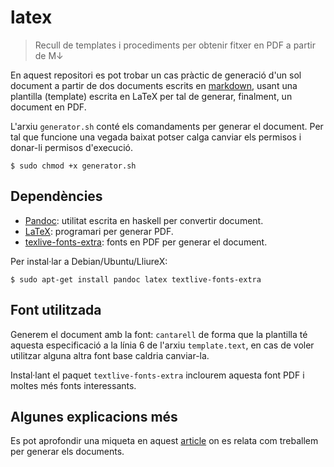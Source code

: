 # latex

> Recull de templates i procediments per obtenir fitxer en PDF a partir de M↓

En aquest repositori es pot trobar un cas pràctic de generació d'un sol document a partir de dos documents escrits en [markdown](https://daringfireball.net/projects/markdown/), usant una plantilla (template) escrita en LaTeX per tal de generar, finalment, un document en PDF.

L'arxiu `generator.sh` conté els comandaments per generar el document. Per tal que funcione una vegada baixat potser calga canviar els permisos i donar-li permisos d'execució.

	$ sudo chmod +x generator.sh

## Dependències

- [Pandoc](http://pandoc.org/): utilitat escrita en haskell per convertir document.
- [LaTeX](https://latex-project.org/intro.html): programari per generar PDF.
- [texlive-fonts-extra](https://launchpad.net/ubuntu/trusty/+package/texlive-fonts-extra): fonts en PDF per generar el document.


Per instal·lar a Debian/Ubuntu/LliureX:

	$ sudo apt-get install pandoc latex textlive-fonts-extra

## Font utilitzada

Generem el document amb la font: `cantarell` de forma que la plantilla té aquesta especificació a la línia 6 de l'arxiu `template.text`, en cas de voler utilitzar alguna altra font base caldria canviar-la.

Instal·lant el paquet `textlive-fonts-extra` inclourem aquesta font PDF i moltes més fonts interessants.

## Algunes explicacions més

Es pot aprofondir una miqueta en aquest [article](http://inclusa.github.io/inclusa/2016/03/25/generar-pdf-amb-pandoc.html) on es relata com treballem per generar els documents.
